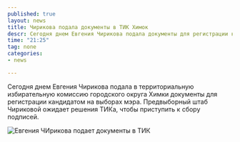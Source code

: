```yaml
---
published: true
layout: news
title: Чирикова подала документы в ТИК Химок
descr: Сегодня днем Евгения Чирикова подала документы для регистрации кандидатом на пост мэра Химок. ВИДЕО
time: "21:25"
tag: none
categories:
- news

---
```


Сегодня днем Евгения Чирикова подала в территориальную избирательную комиссию городского округа Химки документы для регистрации кандидатом на выборах мэра. Предвыборный штаб Чириковой ожидает решения ТИКа, чтобы приступить к сбору подписей.

![Евгения ЧИрикова подает документы в ТИК](http://distilleryimage1.instagram.com/dcb01dc0f02f11e1920522000a1cdf49_7.jpg)

<object width="420" height="315"><param name="movie" value="http://www.youtube.com/v/KmXX4TA1JYk?version=3&amp;hl=ru_RU"></param><param name="allowFullScreen" value="true"></param><param name="allowscriptaccess" value="always"></param><embed src="http://www.youtube.com/v/KmXX4TA1JYk?version=3&amp;hl=ru_RU" type="application/x-shockwave-flash" width="420" height="315" allowscriptaccess="always" allowfullscreen="true"></embed></object>